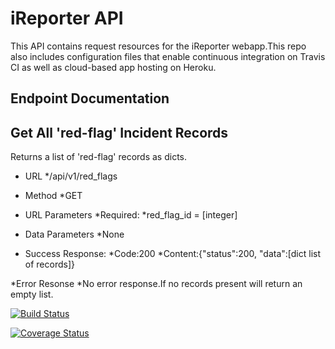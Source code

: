 # iReporter API #
This API contains request resources for the iReporter webapp.This repo also includes configuration files that enable continuous integration on Travis CI as well as cloud-based app hosting on Heroku.

## Endpoint Documentation ##

## Get All 'red-flag' Incident Records ##
Returns a list of 'red-flag' records as dicts.

* URL
    */api/v1/red_flags

* Method
    *GET

* URL Parameters
  *Required:
  *red_flag_id = [integer]

* Data Parameters
  *None
  
 * Success Response:
    *Code:200
    *Content:{"status":200, "data":[dict list of records]}
 
 *Error Resonse
   *No error response.If no records present will return an empty list.
 
[![Build Status](https://travis-ci.org/Kyppy/API.svg?branch=develop)](https://travis-ci.org/Kyppy/API)

[![Coverage Status](https://coveralls.io/repos/github/Kyppy/API/badge.svg?branch=develop)](https://coveralls.io/github/Kyppy/API?branch=develop)
